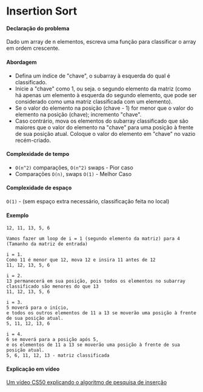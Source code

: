 # Insertion Sort

#### Declaração do problema

Dado um array de n elementos, escreva uma função para classificar o array em ordem crescente.

#### Abordagem

- Defina um índice de "chave", o subarray à esquerda do qual é classificado.
- Inicie a "chave" como 1, ou seja. o segundo elemento da matriz (como há apenas um elemento à esquerda do segundo elemento, que pode ser considerado como uma matriz classificada com um elemento).
- Se o valor do elemento na posição (chave - 1) for menor que o valor do elemento na posição (chave); incremento "chave".
- Caso contrário, mova os elementos do subarray classificado que são maiores que o valor do elemento na "chave" para uma posição à frente de sua posição atual. Coloque o valor do elemento em "chave" no vazio recém-criado.

#### Complexidade de tempo

- `О(n^2)` comparações, `О(n^2)` swaps - Pior caso
- Comparações `O(n)`, swaps `O(1)` - Melhor Caso

#### Complexidade de espaço

`O(1)` - (sem espaço extra necessário, classificação feita no local)

#### Exemplo

```
12, 11, 13, 5, 6

Vamos fazer um loop de i = 1 (segundo elemento da matriz) para 4 (Tamanho da matriz de entrada)

i = 1.
Como 11 é menor que 12, mova 12 e insira 11 antes de 12
11, 12, 13, 5, 6

i = 2.
13 permanecerá em sua posição, pois todos os elementos no subarray classificado são menores do que 13
11, 12, 13, 5, 6

i = 3.
5 moverá para o início,
e todos os outros elementos de 11 a 13 se moverão uma posição à frente de sua posição atual.
5, 11, 12, 13, 6

i = 4.
6 se moverá para a posição após 5,
e os elementos de 11 a 13 se moverão uma posição à frente de sua posição atual.
5, 6, 11, 12, 13 - matriz classificada
```

#### Explicação em vídeo

[Um vídeo CS50 explicando o algoritmo de pesquisa de inserção](https://www.youtube.com/watch?v=DFG-XuyPYUQ)

